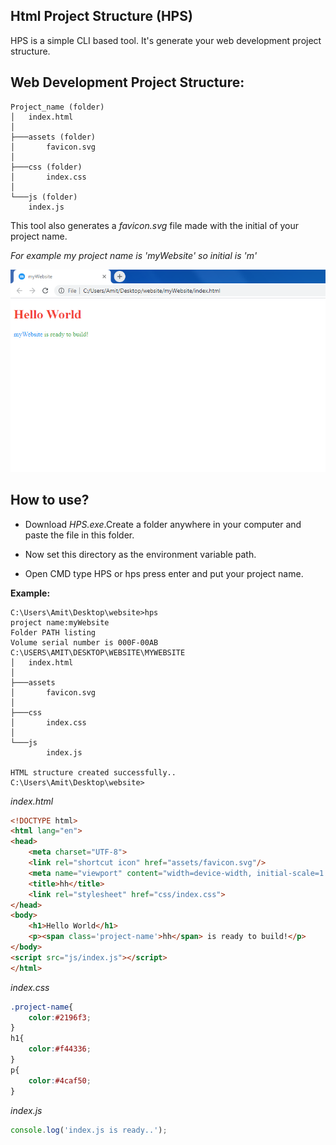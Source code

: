 ## Html Project Structure (HPS)
HPS is a simple CLI based tool. It's generate your web development project structure.
## Web Development Project Structure:
    
    Project_name (folder)
    │   index.html
    │
    ├───assets (folder)
    │       favicon.svg
    │
    ├───css (folder)
    │       index.css
    │
    └───js (folder)
        index.js

This tool also generates a *favicon.svg* file made 
with the initial of your project name.

*For example my project name is 'myWebsite' so initial is 'm'*

![screensho](https://github.com/amit-sen/web_development_tools/blob/master/screenshot.PNG)

## How to use?

* Download *HPS.exe*.Create a folder anywhere in your computer and paste the file in this folder. 

* Now set this directory as the environment variable
path.

* Open CMD type HPS or hps press enter and put your project name.    

**Example:**

	C:\Users\Amit\Desktop\website>hps
	project name:myWebsite
	Folder PATH listing
	Volume serial number is 000F-00AB
	C:\USERS\AMIT\DESKTOP\WEBSITE\MYWEBSITE
	│   index.html
	│
	├───assets
	│       favicon.svg
	│
	├───css
	│       index.css
	│
	└───js
	        index.js
          
	HTML structure created successfully..
	C:\Users\Amit\Desktop\website>
  
*index.html*
```html
<!DOCTYPE html>
<html lang="en">
<head>
    <meta charset="UTF-8">
    <link rel="shortcut icon" href="assets/favicon.svg"/>
    <meta name="viewport" content="width=device-width, initial-scale=1.0">
    <title>hh</title>
    <link rel="stylesheet" href="css/index.css">
</head>
<body>
    <h1>Hello World</h1>
    <p><span class='project-name'>hh</span> is ready to build!</p>
</body>
<script src="js/index.js"></script>
</html>
```

*index.css*
```css
.project-name{
    color:#2196f3;
}
h1{
    color:#f44336;
}
p{
    color:#4caf50;
}
```

*index.js*
```javascript
console.log('index.js is ready..');

```    
